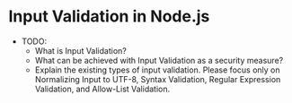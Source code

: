 # Input Validation in Node.js

* TODO:
  * What is Input Validation?
  * What can be achieved with Input Validation as a security measure?
  * Explain the existing types of input validation. Please focus only on Normalizing Input to UTF-8, Syntax Validation, Regular Expression Validation, and Allow-List Validation.